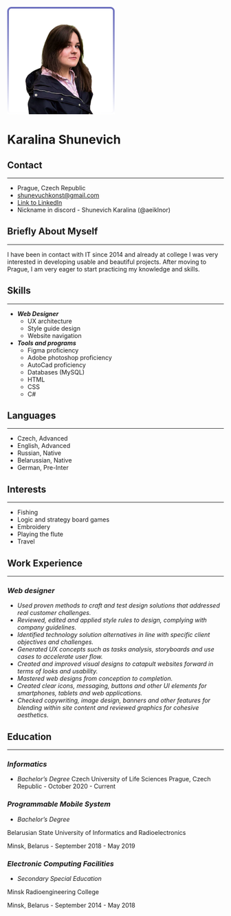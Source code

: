 ![foto with me](/img/Shunevich.png)

# **Karalina Shunevich**

## **Contact**
***************************
* Prague, Czech Republic
* shunevuchkonst@gmail.com
* [Link to LinkedIn](https://www.linkedin.com/in/karalina-shunevich-875433213/)
* Nickname in discord - Shunevich Karalina (@aeiklnor)

## **Briefly About Myself**
***************************
I have been in contact with IT since 2014 and already at college I was very interested in developing usable and beautiful projects. After moving to Prague, I am very eager to start practicing my knowledge and skills. 


## **Skills**
***************************
* ***Web Designer***
    + UX architecture
    + Style guide design
    + Website navigation
* ***Tools and programs***
    + Figma proficiency
    + Adobe photoshop proficiency
    + AutoCad proficiency 
    + Databases (MySQL)
    + HTML
    + CSS
    + C#

## **Languages**
***************************
* Czech, Advanced
* English, Advanced
* Russian, Native
* Belarussian, Native
* German, Pre-Inter

## **Interests**
***************************
* Fishing
* Logic and strategy board games
* Embroidery
* Playing the flute
* Travel

## **Work Experience**
***************************
### ***Web designer***
* *Used proven methods to craft and test design solutions that addressed real customer challenges.*
* *Reviewed, edited and applied style rules to design, complying with company guidelines.*
* *Identified technology solution alternatives in line with specific client objectives and challenges.*
* *Generated UX concepts such as tasks analysis, storyboards and use cases to accelerate user flow.*
* *Created and improved visual designs to catapult websites forward in terms of looks and usability.*
* *Mastered web designs from conception to completion.*
* *Created clear icons, messaging, buttons and other UI elements for smartphones, tablets and web applications.*
* *Checked copywriting, image design, banners and other features for blending within site content and reviewed graphics for cohesive aesthetics.*

## **Education**
***************************
### ***Informatics***
* *Bachelor’s Degree*
Czech University of Life Sciences
Prague, Czech Republic - October 2020 -  Current

### ***Programmable Mobile System***
* *Bachelor’s Degree*

Belarusian State University of Informatics and Radioelectronics

Minsk, Belarus - September 2018 -  May 2019

### ***Electronic Computing Facilities***
* *Secondary Special Education*

Minsk Radioengineering College

Minsk, Belarus - September 2014 -  May 2018